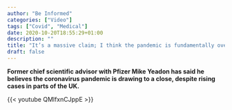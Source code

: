 ```yaml
---
author: "Be Informed"
categories: ["Video"]
tags: ["Covid", "Medical"]
date: 2020-10-20T18:55:29+01:00
description: ""
title: "It’s a massive claim; I think the pandemic is fundamentally over"
draft: false
---
```


**Former chief scientific advisor with Pfizer Mike Yeadon has said he  believes the coronavirus pandemic is drawing to a close, despite rising  cases in parts of the UK.**

{{< youtube QMlfxnCJppE >}}